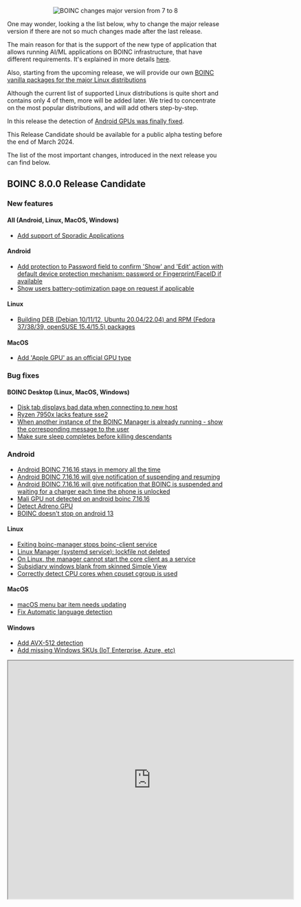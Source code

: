 <p align="center">
  <img src="https://blogger.googleusercontent.com/img/b/R29vZ2xl/AVvXsEjIVnixEAzuBkrqAEYBTm-tmDBFG5zlVwYeNc__QCDN7sD1JszMPTAmNPZZf2I-5C_Yzc5eyBtiHq9R4fsj6uSDNPBEyM68Qj8Fb0ksCJ1ByU5W3jTLpM1YBXvqqmdhPflX28Pbv5YOCF9OO1EyU90ztA4oK0A84-3SvxHS5ZK-ND4XvMohujiixJgefSDQ/w642-h326/boinc_7_8.png" alt="BOINC changes major version from 7 to 8"/>
</p>

One may wonder, looking a the list below, why to change the major release version if there are not so much changes made after the last release.

The main reason for that is the support of the new type of application that allows running AI/ML applications on BOINC infrastructure, that have different requirements. It's explained in more details [here](https://github.com/BOINC/boinc/wiki/Sporadic-Applications).

Also, starting from the upcoming release, we will provide our own [BOINC vanilla packages for the major Linux distributions](2024.02.28.html)

Although the current list of supported Linux distributions is quite short and contains only 4 of them, more will be added later. We tried to concentrate on the most popular distributions, and will add others step-by-step.

In this release the detection of [Android GPUs was finally fixed](2024.03.16.html).

This Release Candidate should be available for a public alpha testing before the end of March 2024.

The list of the most important changes, introduced in the next release you can find below.

## BOINC 8.0.0 Release Candidate

### New features

#### All (Android, Linux, MacOS, Windows)

- [Add support of Sporadic Applications](https://github.com/BOINC/boinc/issues/5358)

#### Android

- [Add protection to Password field to confirm 'Show' and 'Edit' action with default device protection mechanism: password or Fingerprint/FaceID if available](https://github.com/BOINC/boinc/issues/4236)
- [Show users battery-optimization page on request if applicable](https://github.com/BOINC/boinc/issues/4420)

#### Linux

- [Building DEB (Debian 10/11/12, Ubuntu 20.04/22.04) and RPM (Fedora 37/38/39, openSUSE 15.4/15.5) packages](https://github.com/BOINC/boinc/pull/5521)

#### MacOS

- [Add 'Apple GPU' as an official GPU type](https://github.com/BOINC/boinc/pull/5505)

### Bug fixes

#### BOINC Desktop (Linux, MacOS, Windows)

- [Disk tab displays bad data when connecting to new host](https://github.com/BOINC/boinc/issues/5330)
- [Ryzen 7950x lacks feature sse2](https://github.com/BOINC/boinc/issues/5122)
- [When another instance of the BOINC Manager is already running - show the corresponding message to the user](https://github.com/BOINC/boinc/pull/5485)
- [Make sure sleep completes before killing descendants](https://github.com/BOINC/boinc/pull/5504)

### Android

- [Android BOINC 7.16.16 stays in memory all the time](https://github.com/BOINC/boinc/issues/4189)
- [Android BOINC 7.16.16 will give notification of suspending and resuming](https://github.com/BOINC/boinc/issues/4218)
- [Android BOINC 7.16.16 will give notification that BOINC is suspended and waiting for a charger each time the phone is unlocked](https://github.com/BOINC/boinc/issues/4190)
- [Mali GPU not detected on android boinc 7.16.16](https://github.com/BOINC/boinc/issues/4204)
- [Detect Adreno GPU](https://github.com/BOINC/boinc/issues/3613)
- [BOINC doesn't stop on android 13](https://github.com/BOINC/boinc/issues/5384)

#### Linux

- [Exiting boinc-manager stops boinc-client service](https://github.com/BOINC/boinc/issues/3639)
- [Linux Manager (systemd service): lockfile not deleted](https://github.com/BOINC/boinc/issues/4100)
- [On Linux, the manager cannot start the core client as a service](https://github.com/BOINC/boinc/issues/3105)
- [Subsidiary windows blank from skinned Simple View](https://github.com/BOINC/boinc/issues/4902)
- [Correctly detect CPU cores when cpuset cgroup is used](https://github.com/BOINC/boinc/pull/5373)

#### MacOS

- [macOS menu bar item needs updating](https://github.com/BOINC/boinc/issues/5369)
- [Fix Automatic language detection](https://github.com/BOINC/boinc/pull/5337)

#### Windows

- [Add AVX-512 detection](https://github.com/BOINC/boinc/issues/3180)
- [Add missing Windows SKUs (IoT Enterprise, Azure, etc)](https://github.com/BOINC/boinc/pull/5455)

<p align="center">
  <iframe allowfullscreen="" class="BLOG_video_class" height="554" src="https://www.youtube.com/embed/pCgaKuAu7pQ" width="664" youtube-src-id="pCgaKuAu7pQ"></iframe>
</p>
